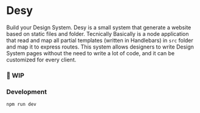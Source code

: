 # Desy

Build your Design System.
Desy is a small system that generate a website based on static files and folder. Tecnically Basically is a node application that read and map all partial templates (written in Handlebars) in `src` folder and map it to express routes. This system allows designers to write Design System pages without the need to write a lot of code, and it can be customized for every client. 

### 🚧 WIP


### Development

```
npm run dev
```

